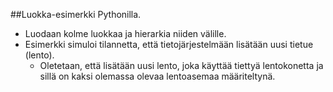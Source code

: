 ##Luokka-esimerkki Pythonilla.

- Luodaan kolme luokkaa ja hierarkia niiden välille.
- Esimerkki simuloi tilannetta, että tietojärjestelmään lisätään uusi tietue (lento).
   - Oletetaan, että lisätään uusi lento, joka käyttää tiettyä lentokonetta ja sillä on kaksi olemassa olevaa lentoasemaa määriteltynä.